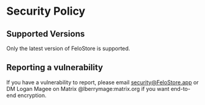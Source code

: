 # Security Policy

## Supported Versions

Only the latest version of FeloStore is supported.

## Reporting a vulnerability

If you have a vulnerability to report, please email <security@FeloStore.app> or
DM Logan Magee on Matrix @lberrymage:matrix.org if you want end-to-end
encryption.
